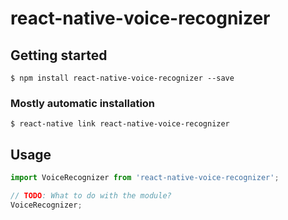 # react-native-voice-recognizer

## Getting started

`$ npm install react-native-voice-recognizer --save`

### Mostly automatic installation

`$ react-native link react-native-voice-recognizer`

## Usage
```javascript
import VoiceRecognizer from 'react-native-voice-recognizer';

// TODO: What to do with the module?
VoiceRecognizer;
```
